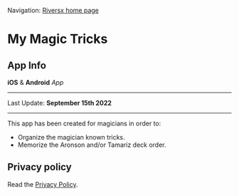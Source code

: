 Navigation: [Riversx home page](/index.html) 

# My Magic Tricks

## App Info

**iOS** & **Android** *App*

* * *

Last Update: **September 15th 2022**

* * *

This app has been created for magicians in order to:

* Organize the magician known tricks.
* Memorize the Aronson and/or Tamariz deck order.

## Privacy policy

Read the [Privacy Policy](./privacy.html).
